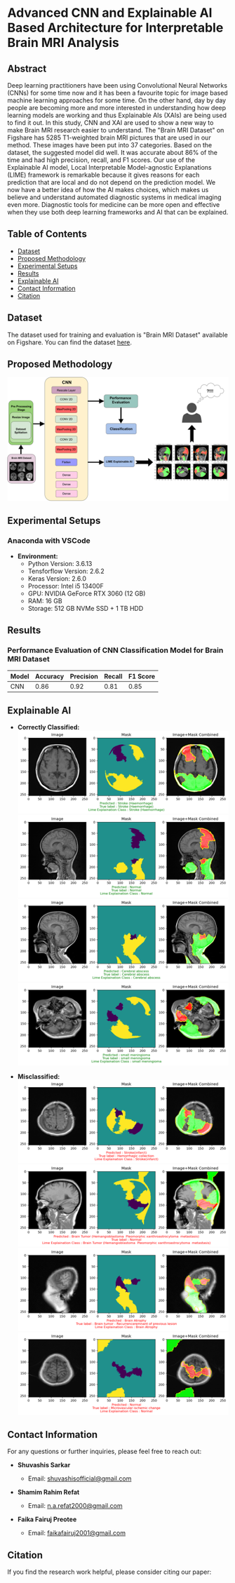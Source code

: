 # Advanced CNN and Explainable AI Based Architecture for Interpretable Brain MRI Analysis

## Abstract
Deep learning practitioners have been using Convolutional Neural Networks (CNNs) for some time now and it has been a favourite topic for image based machine learning approaches for some time. On the other hand, day by day people are becoming more and more interested in understanding how deep learning models are working and thus Explainable AIs (XAIs) are being used to find it out. In this study, CNN and XAI are used to show a new way to make Brain MRI research easier to understand. The "Brain MRI Dataset" on Figshare has 5285 T1-weighted brain MRI pictures that are used in our method. These images have been put into 37 categories. Based on the dataset, the suggested model did well. It was accurate about 86\% of the time and had high precision, recall, and F1 scores. Our use of the Explainable AI model, Local Interpretable Model-agnostic Explanations (LIME) framework is remarkable because it gives reasons for each prediction that are local and do not depend on the prediction model. We now have a better idea of how the AI makes choices, which makes us believe and understand automated diagnostic systems in medical imaging even more. Diagnostic tools for medicine can be more open and effective when they use both deep learning frameworks and AI that can be explained.

## Table of Contents
- [Dataset](#dataset)
- [Proposed Methodology](#proposed-methodology)
- [Experimental Setups](#experimental-setups)
- [Results](#results)
- [Explainable AI](#explainable-ai)
- [Contact Information](#contact-information)
- [Citation](#citation)

## Dataset

The dataset used for training and evaluation is "Brain MRI Dataset" available on Figshare. You can find the dataset <a href="https://figshare.com/articles/dataset/Brain_MRI_Dataset/14778750/2">here</a>.

## Proposed Methodology
![Proposed Methodology](Images/ProposedMethodology/ProposedMethodology.png)

## Experimental Setups
    
### Anaconda with VSCode
- **Environment:**
  - Python Version: 3.6.13 
  - Tensforflow Version: 2.6.2
  - Keras Version: 2.6.0
  - Processor: Intel i5 13400F
  - GPU: NVIDIA GeForce RTX 3060 (12 GB)
  - RAM: 16 GB
  - Storage: 512 GB NVMe SSD + 1 TB HDD
    


## Results
### Performance Evaluation of CNN Classification Model for Brain MRI Dataset

| Model | Accuracy | Precision | Recall | F1 Score |
|-------|----------|-----------|--------|----------|
| CNN   |   0.86   |   0.92    |  0.81  |   0.85   |

## Explainable AI
- **Correctly Classified:**
![Explainable AI](Images/CorrectlyClassified/CC1.png)
![Explainable AI](Images/CorrectlyClassified/CC2.png)
![Explainable AI](Images/CorrectlyClassified/CC3.png)
![Explainable AI](Images/CorrectlyClassified/CC4.png)

- **Misclassified:**
![Explainable AI](Images/Misclassified/MC1.png)
![Explainable AI](Images/Misclassified/MC2.png)
![Explainable AI](Images/Misclassified/MC3.png)
![Explainable AI](Images/Misclassified/MC4.png)

## Contact Information

For any questions or further inquiries, please feel free to reach out:

- **Shuvashis Sarkar**
  - Email: [shuvashisofficial@gmail.com](mailto:shuvashisofficial@gmail.com)

- **Shamim Rahim Refat**
  - Email: [n.a.refat2000@gmail.com](mailto:n.a.refat2000@gmail.com)

- **Faika Fairuj Preotee**
  - Email: [faikafairuj2001@gmail.com](mailto:faikafairuj2001@gmail.com)
    
## Citation

If you find the research work helpful, please consider citing our paper:



